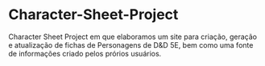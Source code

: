 # Character-Sheet-Project
Character Sheet Project  em que elaboramos um site para criação, geração e atualização de fichas de Personagens de D&D 5E, bem como uma fonte de informações criado pelos prórios usuários. 
